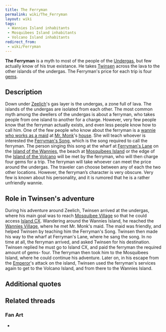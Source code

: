 ```yaml
---
title: The Ferryman
permalink: wiki/The_Ferryman
layout: wiki
tags:
 - Wannies Island inhabitants
 - Mosquibees Island inhabitants
 - Volcano Island inhabitants
redirect_from:
 - wiki/Ferryman
---
```


**The Ferryman** is a myth to most of the people of the
[Undergas](Zeelich's_Undergas "wikilink"), but few actually know of his
true existance. He takes [Twinsen](Twinsen "wikilink") across the lava
to the other islands of the undergas. The Ferryman's price for each trip
is four [gems](gem "wikilink").

## Description

Down under [Zeelich](Zeelich "wikilink")'s gas layer is the undergas, a
zone full of lava. The islands of the undergas are isolated from each
other. The most common myth among the dwellers of the undergas is about
a ferryman, who takes people from one island to another for a charge.
However, very few people know that the ferryman actually exists, and
even less people know how to call him. One of the few people who know
about the ferryman is a [wannie who works as a maid](Annie "wikilink")
at [Mr. Monk](Mr._Monk "wikilink")'s
[house](Mr._Lemoine's_house "wikilink"). She will teach whoever is
interested the [Ferryman's Song](Ferryman's_Song "wikilink"), which is
the song required to call the ferryman. The person singing this song at
the wharf at [Ferryman's Lane](Ferryman's_Lane "wikilink") on the
[Island of the Wannies](Island_of_the_Wannies "wikilink"), the beach at
[Mosquibees Island](Mosquibees_Island "wikilink") or the edge of the
[Island of the Volcano](Island_of_the_Volcano "wikilink") will be met by
the ferryman, who will then charge four gems for a trip. The ferryman
will take whoever can meet the price around the undergas. The traveler
can choose between any of each the two other locations. However, the
ferryman’s character is very obscure. Very few is known about his
personality, and it is rumored that he is a rather unfriendly wannie.

## Role in Twinsen's adventure

During his adventure around Zeelich, Twinsen arrived at the undergas,
where his main goal was to reach [Mosquibee
Village](Mosquibee_Village "wikilink") so that he could access [Island
CX](Island_CX "wikilink"). Wandering around the Wannies Island, he
reached the [Wannies Village](Wannies_Village "wikilink"), where he met
Mr. Monk's maid. The maid was friendly, and helped Twinsen by teaching
him the Ferryman's Song. Twinsen then made his way to the wharf at
Ferryman's Lane, where he sang the song. In no time at all, the ferryman
arrived, and asked Twinsen for his destination. Twinsen replied he must
go to Island CX, and paid the ferryman the required amount of gems-
four. The ferryman then took him to the Mosquibees Island, where he
could continue his adventure. Later on, in his escape from the
[Emperor](Emperor "wikilink")'s attack on the island, Twinsen used the
ferryman's services again to get to the Volcano Island, and from there
to the Wannies Island.

## Additional quotes

## Related threads

### Fan Art

- 
